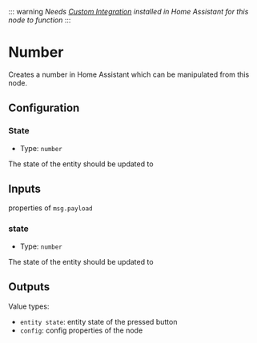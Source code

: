 ::: warning
_Needs [Custom Integration](https://github.com/zachowj/hass-node-red) installed
in Home Assistant for this node to function_
:::

# Number

Creates a number in Home Assistant which can be manipulated from this node.

## Configuration

### State <Badge text="required"/>

- Type: `number`

The state of the entity should be updated to

## Inputs

properties of `msg.payload`

### state

- Type: `number`

The state of the entity should be updated to

## Outputs

Value types:

- `entity state`: entity state of the pressed button
- `config`: config properties of the node
